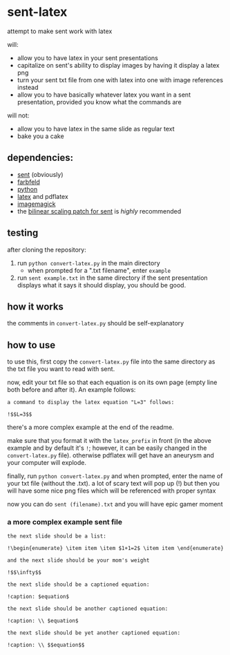 # sent-latex
attempt to make sent work with latex

will:
* allow you to have latex in your sent presentations
* capitalize on sent's ability to display images by having it display a latex png
* turn your sent txt file from one with latex into one with image references instead
* allow you to have basically whatever latex you want in a sent presentation, provided you know what the commands are

will not:
* allow you to have latex in the same slide as regular text
* bake you a cake

## dependencies:
* [sent](https://tools.suckless.org/sent/) (obviously)
* [farbfeld](https://tools.suckless.org/farbfeld/)
* [python](https://www.python.org/)
* [latex](https://www.latex-project.org/get/) and pdflatex
* [imagemagick](https://imagemagick.org/index.php)
* the [bilinear scaling patch for sent](https://tools.suckless.org/sent/patches/bilinear_scaling/) is *highly* recommended

## testing
after cloning the repository:
1. run `python convert-latex.py` in the main directory
    * when prompted for a ".txt filename", enter `example`
2. run `sent example.txt` in the same directory
if the sent presentation displays what it says it should display, you should be good.

## how it works
the comments in `convert-latex.py` should be self-explanatory

## how to use
to use this, first copy the `convert-latex.py` file into the same directory as the txt file you want to read with sent.

now, edit your txt file so that each equation is on its own page (empty line both before and after it). An example follows:

```
a command to display the latex equation "L=3" follows:

!$$L=3$$
```

there's a more complex example at the end of the readme.

make sure that you format it with the `latex_prefix` in front (in the above example and by default it's `!`; however, it can be easily changed in the `convert-latex.py` file). otherwise pdflatex will get have an aneurysm and your computer will explode.

finally, run `python convert-latex.py` and when prompted, enter the name of your txt file (without the .txt). a lot of scary text will pop up (!) but then you will have some nice png files which will be referenced with proper syntax

now you can do `sent (filename).txt` and you will have epic gamer moment

### a more complex example sent file

```
the next slide should be a list:

!\begin{enumerate} \item item \item $1+1=2$ \item item \end{enumerate}

and the next slide should be your mom's weight

!$$\infty$$

the next slide should be a captioned equation:

!caption: $equation$

the next slide should be another captioned equation:

!caption: \\ $equation$

the next slide should be yet another captioned equation:

!caption: \\ $$equation$$
```
